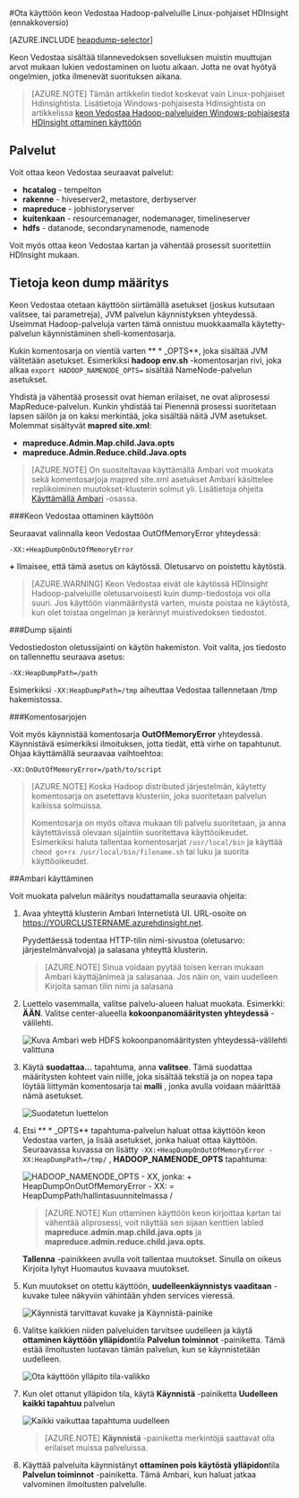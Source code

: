 <properties
    pageTitle="Käyttöön keon Vedostaa HDInsight Hadoop-palveluille | Microsoft Azure"
    description="Ota käyttöön keon Vedostaa, Hadoop palvelut Linux-pohjaiset HDInsight klustereiden virheenkorjaus ja analysointia varten."
    services="hdinsight"
    documentationCenter=""
    authors="Blackmist"
    manager="jhubbard"
    editor="cgronlun"
    tags="azure-portal"/>

<tags
    ms.service="hdinsight"
    ms.workload="big-data"
    ms.tgt_pltfrm="na"
    ms.devlang="na"
    ms.topic="article"
    ms.date="09/27/2016"
    ms.author="larryfr"/>


#<a name="enable-heap-dumps-for-hadoop-services-on-linux-based-hdinsight-preview"></a>Ota käyttöön keon Vedostaa Hadoop-palveluille Linux-pohjaiset HDInsight (ennakkoversio)

[AZURE.INCLUDE [heapdump-selector](../../includes/hdinsight-selector-heap-dump.md)]

Keon Vedostaa sisältää tilannevedoksen sovelluksen muistin muuttujan arvot mukaan lukien vedostaminen on luotu aikaan. Jotta ne ovat hyötyä ongelmien, jotka ilmenevät suorituksen aikana.

> [AZURE.NOTE] Tämän artikkelin tiedot koskevat vain Linux-pohjaiset Hdinsightista. Lisätietoja Windows-pohjaisesta Hdinsightista on artikkelissa [keon Vedostaa Hadoop-palveluiden Windows-pohjaisesta HDInsight ottaminen käyttöön](hdinsight-hadoop-collect-debug-heap-dumps.md)

## <a name="whichServices"></a>Palvelut

Voit ottaa keon Vedostaa seuraavat palvelut:

*  **hcatalog** - tempelton
*  **rakenne** - hiveserver2, metastore, derbyserver
*  **mapreduce** - jobhistoryserver
*  **kuitenkaan** - resourcemanager, nodemanager, timelineserver
*  **hdfs** - datanode, secondarynamenode, namenode

Voit myös ottaa keon Vedostaa kartan ja vähentää prosessit suoritettiin HDInsight mukaan.

## <a name="configuration"></a>Tietoja keon dump määritys

Keon Vedostaa otetaan käyttöön siirtämällä asetukset (joskus kutsutaan valitsee, tai parametreja), JVM palvelun käynnistyksen yhteydessä. Useimmat Hadoop-palveluja varten tämä onnistuu muokkaamalla käytetty-palvelun käynnistäminen shell-komentosarja.

Kukin komentosarja on vientiä varten ** \* \_OPTS**, joka sisältää JVM välitetään asetukset. Esimerkiksi **hadoop env.sh** -komentosarjan rivi, joka alkaa `export HADOOP_NAMENODE_OPTS=` sisältää NameNode-palvelun asetukset.

Yhdistä ja vähentää prosessit ovat hieman erilaiset, ne ovat aliprosessi MapReduce-palvelun. Kunkin yhdistää tai Pienennä prosessi suoritetaan lapsen säilön ja on kaksi merkintää, joka sisältää näitä JVM asetukset. Molemmat sisältyvät **mapred site.xml**:

* **mapreduce.Admin.Map.child.Java.opts**
* **mapreduce.Admin.Reduce.child.Java.opts**

> [AZURE.NOTE] On suositeltavaa käyttämällä Ambari voit muokata sekä komentosarjoja mapred site.xml asetukset Ambari käsittelee replikoiminen muutokset-klusterin solmut yli. Lisätietoja ohjeita [Käyttämällä Ambari](#using-ambari) -osassa.

###<a name="enable-heap-dumps"></a>Keon Vedostaa ottaminen käyttöön

Seuraavat valinnalla keon Vedostaa OutOfMemoryError yhteydessä:

    -XX:+HeapDumpOnOutOfMemoryError

**+** Ilmaisee, että tämä asetus on käytössä. Oletusarvo on poistettu käytöstä.

> [AZURE.WARNING] Keon Vedostaa eivät ole käytössä HDInsight Hadoop-palveluille oletusarvoisesti kuin dump-tiedostoja voi olla suuri. Jos käyttöön vianmääritystä varten, muista poistaa ne käytöstä, kun olet toistaa ongelman ja kerännyt muistivedoksen tiedostot.

###<a name="dump-location"></a>Dump sijainti

Vedostiedoston oletussijainti on käytön hakemiston. Voit valita, jos tiedosto on tallennettu seuraava asetus:

    -XX:HeapDumpPath=/path

Esimerkiksi `-XX:HeapDumpPath=/tmp` aiheuttaa Vedostaa tallennetaan /tmp hakemistossa.

###<a name="scripts"></a>Komentosarjojen

Voit myös käynnistää komentosarja **OutOfMemoryError** yhteydessä. Käynnistävä esimerkiksi ilmoituksen, jotta tiedät, että virhe on tapahtunut. Ohjaa käyttämällä seuraavaa vaihtoehtoa:

    -XX:OnOutOfMemoryError=/path/to/script

> [AZURE.NOTE] Koska Hadoop distributed järjestelmän, käytetty komentosarja on asetettava klusteriin, joka suoritetaan palvelun kaikissa solmuissa.
>
> Komentosarja on myös oltava mukaan tili palvelu suoritetaan, ja anna käytettävissä olevaan sijaintiin suoritettava käyttöoikeudet. Esimerkiksi haluta tallentaa komentosarjat `/usr/local/bin` ja käyttää `chmod go+rx /usr/local/bin/filename.sh` tai luku ja suorita käyttöoikeudet.

##<a name="using-ambari"></a>Ambari käyttäminen

Voit muokata palvelun määritys noudattamalla seuraavia ohjeita:

1. Avaa yhteyttä klusterin Ambari Internetistä UI. URL-osoite on https://YOURCLUSTERNAME.azurehdinsight.net.

    Pyydettäessä todentaa HTTP-tilin nimi-sivustoa (oletusarvo: järjestelmänvalvoja) ja salasana yhteyttä klusterin.

    > [AZURE.NOTE] Sinua voidaan pyytää toisen kerran mukaan Ambari käyttäjänimeä ja salasanaa. Jos näin on, vain uudelleen Kirjoita saman tilin nimi ja salasana

2. Luettelo vasemmalla, valitse palvelu-alueen haluat muokata. Esimerkki: **ÄÄN**. Valitse center-alueella **kokoonpanomääritysten yhteydessä** -välilehti.

    ![Kuva Ambari web HDFS kokoonpanomääritysten yhteydessä-välilehti valittuna](./media/hdinsight-hadoop-heap-dump-linux/serviceconfig.png)

3. Käytä **suodattaa...** tapahtuma, anna **valitsee**. Tämä suodattaa määritysten kohteet vain niille, joka sisältää tekstiä ja on nopea tapa löytää liittymän komentosarja tai **malli** , jonka avulla voidaan määrittää nämä asetukset.

    ![Suodatetun luettelon](./media/hdinsight-hadoop-heap-dump-linux/filter.png)

4. Etsi ** \* \_OPTS** tapahtuma-palvelun haluat ottaa käyttöön keon Vedostaa varten, ja lisää asetukset, jonka haluat ottaa käyttöön. Seuraavassa kuvassa on lisätty `-XX:+HeapDumpOnOutOfMemoryError -XX:HeapDumpPath=/tmp/` , **HADOOP\_NAMENODE\_OPTS** tapahtuma:

    ![HADOOP_NAMENODE_OPTS - XX, jonka: + HeapDumpOnOutOfMemoryError - XX: = HeapDumpPath/hallintasuunnitelmassa /](./media/hdinsight-hadoop-heap-dump-linux/opts.png)

    > [AZURE.NOTE] Kun ottaminen käyttöön keon kirjoittaa kartan tai vähentää aliprosessi, voit näyttää sen sijaan kenttien labled **mapreduce.admin.map.child.java.opts** ja **mapreduce.admin.reduce.child.java.opts**.

    **Tallenna** -painikkeen avulla voit tallentaa muutokset. Sinulla on oikeus Kirjoita lyhyt Huomautus kuvaava muutokset.

5. Kun muutokset on otettu käyttöön, **uudelleenkäynnistys vaaditaan** -kuvake tulee näkyviin vähintään yhden services vieressä.

    ![Käynnistä tarvittavat kuvake ja Käynnistä-painike](./media/hdinsight-hadoop-heap-dump-linux/restartrequiredicon.png)

6. Valitse kaikkien niiden palveluiden tarvitsee uudelleen ja käytä **ottaminen käyttöön ylläpidon**tila **Palvelun toiminnot** -painiketta. Tämä estää ilmoitusten luotavan tämän palvelun, kun se käynnistetään uudelleen.

    ![Ota käyttöön ylläpito tila-valikko](./media/hdinsight-hadoop-heap-dump-linux/maintenancemode.png)

7. Kun olet ottanut ylläpidon tila, käytä **Käynnistä** -painiketta **Uudelleen kaikki tapahtuu** palvelun

    ![Kaikki vaikuttaa tapahtuma uudelleen](./media/hdinsight-hadoop-heap-dump-linux/restartbutton.png)

    > [AZURE.NOTE] **Käynnistä** -painiketta merkintöjä saattavat olla erilaiset muissa palveluissa.

8. Käyttää palveluita käynnistänyt **ottaminen pois käytöstä ylläpidon**tila **Palvelun toiminnot** -painiketta. Tämä Ambari, kun haluat jatkaa valvominen ilmoitusten palvelulle.
